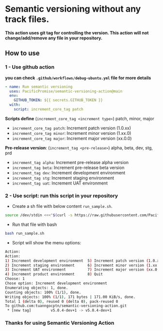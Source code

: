 # Semantic versioning without any track files.

**This action uses git tag for controlling the version. This action will not change/add/remove any file in your repository.**

## How to use

### 1 - Use github action

**you can check `.github/workflows/debug-ubuntu.yml` file for more details**

```yml
- name: Run semantic versioning
  uses: PacificPromise/semantic-versioning-action@main
  env:
    GITHUB_TOKEN: ${{ secrets.GITHUB_TOKEN }}
  with:
    script: increment_core_tag patch
```

**Scripts define** (`increment_core_tag <increment type>`) patch, minor, major

- `increment_core_tag patch`: Increment patch version (1.0.xx)
- `increment_core_tag minor`: Increment minor version (1.xx.0)
- `increment_core_tag major`: Increment major version (xx.0.0)

**Pre-release version**: (`increment_tag <pre-release>`) alpha, beta, dev, stg, prd

- `increment_tag alpha`: Increment pre-release alpha version
- `increment_tag beta`: Increment pre-release beta version
- `increment_tag dev`: Increment development environment
- `increment_tag stg`: Increment staging environment
- `increment_tag uat`: Increment UAT environment

### 2 - Use script: run this script in your repository

- Create a sh file with below content `run_sample.sh`.

```sh
source /dev/stdin <<<"$(curl -s https://raw.githubusercontent.com/PacificPromise/semantic-versioning-action/main/index.sh)" && get_stage_prompt

```

- Run that file with bash

```sh
bash run_sample.sh
```

- Script will show the menu options:

```bash
Action:
Action:
1) Increment development environment  5) Increment patch version (1.0.xx)
2) Increment staging environment      6) Increment minor version (1.xx.0)
3) Increment UAT environment          7) Increment major version (xx.0.0)
4) Increment product environment      8) Quit
Choose: 1
Chose option: Increment development environment
Enumerating objects: 1, done.
Counting objects: 100% (1/1), done.
Writing objects: 100% (1/1), 171 bytes | 171.00 KiB/s, done.
Total 1 (delta 0), reused 0 (delta 0), pack-reused 0
To github.com:tuanngocptn/semantic-versioning-action.git
 * [new tag]         v5.0.4-dev+1 -> v5.0.4-dev+1
```

### Thanks for using Semantic Versioning Action
